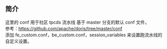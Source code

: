 ## 简介
这里的 conf 用于社区 tpcds 流水线
基于 master 分支的默认 conf 文件，  
参考：https://github.com/apache/doris/tree/master/conf  
添加 fe_custom.conf，be_custom.conf，session_variables 来设置跑流水线的自定义设置。